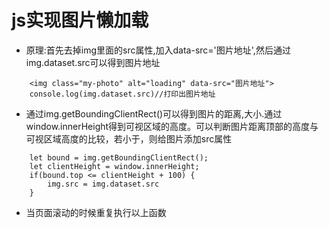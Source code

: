 # js实现图片懒加载

* 原理:首先去掉img里面的src属性,加入data-src='图片地址',然后通过img.dataset.src可以得到图片地址

```
	<img class="my-photo" alt="loading" data-src="图片地址">
	console.log(img.dataset.src)//打印出图片地址
```

* 通过img.getBoundingClientRect()可以得到图片的距离,大小.通过window.innerHeight得到可视区域的高度。可以判断图片距离顶部的高度与可视区域高度的比较，若小于，则给图片添加src属性

```
	let bound = img.getBoundingClientRect();
	let clientHeight = window.innerHeight;
	if(bound.top <= clientHeight + 100) {
		img.src = img.dataset.src
	}
```

* 当页面滚动的时候重复执行以上函数
